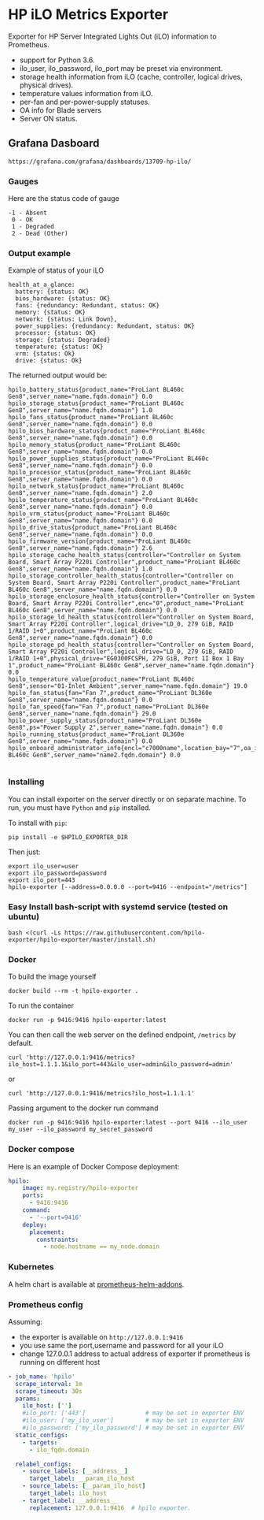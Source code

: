 # HP iLO Metrics Exporter

Exporter for HP Server Integrated Lights Out (iLO) information to Prometheus.  
 - support for Python 3.6.  
 - ilo_user, ilo_password, ilo_port may be preset via environment.  
 - storage health information from iLO (cache, controller, logical drives, physical drives).  
 -  temperature values information from iLO.
 - per-fan and per-power-supply statuses.
 - OA info for Blade servers
 - Server ON status.
  
## Grafana Dasboard

```
https://grafana.com/grafana/dashboards/13709-hp-ilo/

```
### Gauges

Here are the status code of gauge
```
-1 - Absent
 0 - OK
 1 - Degraded
 2 - Dead (Other)
```


### Output example

Example of status of your iLO
```
health_at_a_glance:
  battery: {status: OK}
  bios_hardware: {status: OK}
  fans: {redundancy: Redundant, status: OK}
  memory: {status: OK}
  network: {status: Link Down},
  power_supplies: {redundancy: Redundant, status: OK}
  processor: {status: OK}
  storage: {status: Degraded}
  temperature: {status: OK}
  vrm: {status: Ok}
  drive: {status: Ok}
```

The returned output would be:
```
hpilo_battery_status{product_name="ProLiant BL460c Gen8",server_name="name.fqdn.domain"} 0.0
hpilo_storage_status{product_name="ProLiant BL460c Gen8",server_name="name.fqdn.domain"} 1.0
hpilo_fans_status{product_name="ProLiant BL460c Gen8",server_name="name.fqdn.domain"} 0.0
hpilo_bios_hardware_status{product_name="ProLiant BL460c Gen8",server_name="name.fqdn.domain"} 0.0
hpilo_memory_status{product_name="ProLiant BL460c Gen8",server_name="name.fqdn.domain"} 0.0
hpilo_power_supplies_status{product_name="ProLiant BL460c Gen8",server_name="name.fqdn.domain"} 0.0
hpilo_processor_status{product_name="ProLiant BL460c Gen8",server_name="name.fqdn.domain"} 0.0
hpilo_network_status{product_name="ProLiant BL460c Gen8",server_name="name.fqdn.domain"} 2.0
hpilo_temperature_status{product_name="ProLiant BL460c Gen8",server_name="name.fqdn.domain"} 0.0
hpilo_vrm_status{product_name="ProLiant BL460c Gen8",server_name="name.fqdn.domain"} 0.0
hpilo_drive_status{product_name="ProLiant BL460c Gen8",server_name="name.fqdn.domain"} 0.0
hpilo_firmware_version{product_name="ProLiant BL460c Gen8",server_name="name.fqdn.domain"} 2.6
hpilo_storage_cache_health_status{controller="Controller on System Board, Smart Array P220i Controller",product_name="ProLiant BL460c Gen8",server_name="name.fqdn.domain"} 1.0
hpilo_storage_controller_health_status{controller="Controller on System Board, Smart Array P220i Controller",product_name="ProLiant BL460c Gen8",server_name="name.fqdn.domain"} 0.0
hpilo_storage_enclosure_health_status{controller="Controller on System Board, Smart Array P220i Controller",enc="0",product_name="ProLiant BL460c Gen8",server_name="name.fqdn.domain"} 0.0
hpilo_storage_ld_health_status{controller="Controller on System Board, Smart Array P220i Controller",logical_drive="LD_0, 279 GiB, RAID 1/RAID 1+0",product_name="ProLiant BL460c Gen8",server_name="name.fqdn.domain"} 0.0
hpilo_storage_pd_health_status{controller="Controller on System Board, Smart Array P220i Controller",logical_drive="LD_0, 279 GiB, RAID 1/RAID 1+0",physical_drive="EG0300FCSPH, 279 GiB, Port 1I Box 1 Bay 1",product_name="ProLiant BL460c Gen8",server_name="name.fqdn.domain"} 0.0
hpilo_temperature_value{product_name="ProLiant BL460c Gen8",sensor="01-Inlet Ambient",server_name="name.fqdn.domain"} 19.0
hpilo_fan_status{fan="Fan 7",product_name="ProLiant DL360e Gen8",server_name="name.fqdn.domain"} 0.0
hpilo_fan_speed{fan="Fan 7",product_name="ProLiant DL360e Gen8",server_name="name.fqdn.domain"} 29.0
hpilo_power_supply_status{product_name="ProLiant DL360e Gen8",ps="Power Supply 2",server_name="name.fqdn.domain"} 0.0
hpilo_running_status{product_name="ProLiant DL360e Gen8",server_name="name.fqdn.domain"} 0.0
hpilo_onboard_administrator_info{encl="c7000name",location_bay="7",oa_ip="192.168.1.1",product_name="ProLiant BL460c Gen8",server_name="name2.fqdn.domain"} 0.0


```

### Installing

You can install exporter on the server directly or on separate machine.
To run, you must have `Python` and `pip` installed.

To install with `pip`:
```
pip install -e $HPILO_EXPORTER_DIR
```

Then just:
```
export ilo_user=user
export ilo_password=password
export ilo_port=443
hpilo-exporter [--address=0.0.0.0 --port=9416 --endpoint="/metrics"]
```

### Easy Install bash-script with systemd service (tested on ubuntu)
```
bash <(curl -Ls https://raw.githubusercontent.com/hpilo-exporter/hpilo-exporter/master/install.sh)
```


### Docker

To build the image yourself
```
docker build --rm -t hpilo-exporter .
```

To run the container
```
docker run -p 9416:9416 hpilo-exporter:latest
```

You can then call the web server on the defined endpoint, `/metrics` by default.
```
curl 'http://127.0.0.1:9416/metrics?ilo_host=1.1.1.1&ilo_port=443&ilo_user=admin&ilo_password=admin'
```
or
```
curl 'http://127.0.0.1:9416/metrics?ilo_host=1.1.1.1'
```

Passing argument to the docker run command
```
docker run -p 9416:9416 hpilo-exporter:latest --port 9416 --ilo_user my_user --ilo_password my_secret_password
```

### Docker compose

Here is an example of Docker Compose deployment:

```yml
hpilo:
    image: my.registry/hpilo-exporter
    ports:
      - 9416:9416
    command:
      - '--port=9416'
    deploy:
      placement:
        constraints:
          - node.hostname == my_node.domain
```

### Kubernetes

A helm chart is available at [prometheus-helm-addons](https://github.com/IDNT/prometheus-helm-addons).

### Prometheus config

Assuming:
- the exporter is available on `http://127.0.0.1:9416`
- you use same the port,username and password for all your iLO
- change 127.0.0.1 address to actual address of exporter if prometheus is running on different host  

```yml
- job_name: 'hpilo'
  scrape_interval: 1m
  scrape_timeout: 30s
  params: 
    ilo_host: ['']
    #ilo_port: ['443']                 # may be set in exporter ENV
    #ilo_user: ['my_ilo_user']         # may be set in exporter ENV
    #ilo_password: ['my_ilo_password'] # may be set in exporter ENV
  static_configs:
    - targets:
      - ilo_fqdn.domain

  relabel_configs:
    - source_labels: [__address__]
      target_label: __param_ilo_host
    - source_labels: [__param_ilo_host]
      target_label: ilo_host
    - target_label: __address__
      replacement: 127.0.0.1:9416  # hpilo exporter.
```

